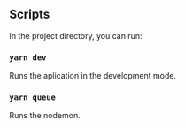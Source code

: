 
## Scripts

In the project directory, you can run:

### `yarn dev`

Runs the aplication in the development mode.

### `yarn queue`

Runs the nodemon.
